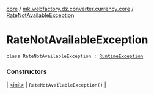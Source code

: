 [core](../../index.md) / [mk.webfactory.dz.converter.currency.core](../index.md) / [RateNotAvailableException](./index.md)

# RateNotAvailableException

`class RateNotAvailableException : `[`RuntimeException`](https://docs.oracle.com/javase/6/docs/api/java/lang/RuntimeException.html)

### Constructors

| [&lt;init&gt;](-init-.md) | `RateNotAvailableException()` |

